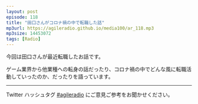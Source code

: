 ```yaml
---
layout: post
episode: 118
title: "田口さんがコロナ禍の中で転職した話"
mp3url: https://agileradio.github.io/media100/ar_118.mp3
mp3size: 14453072
tags: [Radio]
---
```


今回は田口さんが最近転職したお話です。

ゲーム業界から他業種への転身の話だったり、コロナ禍の中でどんな風に転職活動していったのか、だったりを語っています。

---  
  
Twitter ハッシュタグ [#agileradio](https://twitter.com/intent/tweet?hashtags=agileradio) にご意見ご参考をお聞かせください。  
